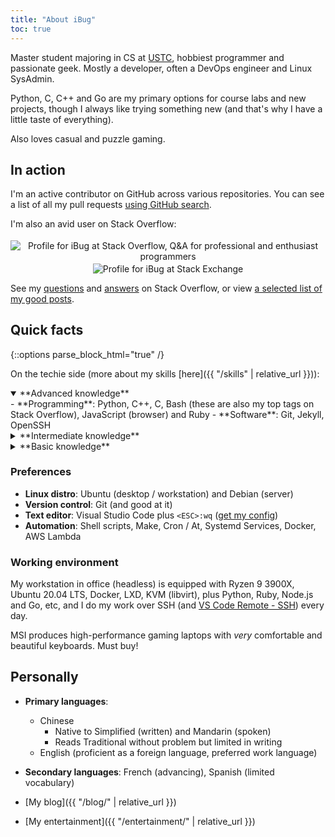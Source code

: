 ```yaml
---
title: "About iBug"
toc: true
---
```


Master student majoring in CS at [USTC][USTC], hobbiest programmer and passionate geek. Mostly a developer, often a DevOps engineer and Linux SysAdmin.

Python, C, C++ and Go are my primary options for course labs and new projects, though I always like trying something new (and that's why I have a little taste of everything).

Also loves casual and puzzle gaming.

## In action

I'm an active contributor on GitHub across various repositories. You can see a list of all my pull requests [using GitHub search][all-prs].

I'm also an avid user on Stack Overflow:

<p><center>
<a href="https://stackoverflow.com/users/5958455/ibug" style="text-decoration: initial;">
<img alt="Profile for iBug at Stack Overflow, Q&A for professional and enthusiast programmers" src="https://stackoverflow.com/users/flair/5958455.png" class="card" style="margin-top: 0.2rem;"/>
</a>
<a href="https://stackexchange.com/users/7886663/ibug" style="text-decoration: initial;">
<img alt="Profile for iBug at Stack Exchange" src="https://stackexchange.com/users/flair/7886663.png" class="card" style="margin-top: 0.2rem;"/>
</a>
</center></p>

See my [questions][so-q] and [answers][so-a] on Stack Overflow, or view [a selected list of my good posts][so-sel].

  [so-q]: https://stackoverflow.com/users/5958455/ibug?tab=questions "iBug's questions on Stack Overflow"
  [so-a]: https://stackoverflow.com/users/5958455/ibug?tab=answers "iBug's answers on Stack Overflow"
  [so-sel]: /stack-overflow/

## Quick facts

{::options parse_block_html="true" /}

On the techie side (more about my skills [here]({{ "/skills" | relative_url }})):

<details open markdown="1">
<summary> **Advanced knowledge**
</summary>
- **Programming**: Python, C++, C, Bash (these are also my top tags on Stack Overflow), JavaScript (browser) and Ruby
- **Software**: Git, Jekyll, OpenSSH
</details>

<details markdown="1">
<summary> **Intermediate knowledge**
</summary>
- **Programming**: the Web Trilogy (HTML / CSS / JavaScript), Node.js, Verilog, VBScript, Go
- **Framework**:
  Ruby on Rails,
  Bootstrap,
  jQuery,
  Flask,
  [Chisel](https://www.chisel-lang.org/),
  [Electron](https://www.electronjs.org/)
- **Software**:
  Vim,
  Nginx,
  Systemd,
  Docker,
  [Proxmox VE](https://www.proxmox.com/en/proxmox-ve),
  Linux <abbr title="Logical Volume Manager">LVM</abbr>,
  Make,
  LXD,
  [Singularity](https://sylabs.io/) (Container)
- **Miscellaneous**: Linux Networking (routing, tunneling, firewall, iptables etc.)
  plus various networking protocols (HTTP and DNS in particular)
</details>

<details markdown="1">
<summary> **Basic knowledge**
</summary>
- **Programming**: SQL (MySQL 5.7+ / MariaDB 10.1+, SQLite 3), PHP, AWK, Wolfram Mathematica, Perl
- **Framework**: [Sinatra](https://sinatrarb.com), Django, React
- **Software**: ZFS, Bind9
- **Technology**: *something used to be here*,
</details>

### Preferences

- **Linux distro**: Ubuntu (desktop / workstation) and Debian (server)
- **Version control**: Git (and good at it)
- **Text editor**: Visual Studio Code plus `<ESC>:wq` ([get my config](https://e.ibugone.com/vimrc))
- **Automation**: Shell scripts, Make, Cron / At, Systemd Services, Docker, AWS Lambda

### Working environment

My <i class="fad fa-fw fa-desktop fa-swap-opacity" style="--fa-secondary-opacity: 0.2"></i> workstation in office (headless) is equipped with Ryzen 9 3900X, Ubuntu 20.04 LTS, Docker, LXD, KVM (libvirt), plus Python, Ruby, Node.js and Go, etc, and I do my work over SSH (and [VS Code Remote - SSH](https://code.visualstudio.com/docs/remote/ssh)) every day.

MSI produces high-performance gaming laptops with *very* comfortable and beautiful keyboards. Must buy!

## Personally

- **Primary languages**:
  - Chinese
    - Native to Simplified (written) and Mandarin (spoken)
    - Reads Traditional without problem but limited in writing
  - English (proficient as a foreign language, preferred work language)
- **Secondary languages**: French (advancing), Spanish (limited vocabulary)
- [My blog]({{ "/blog/" | relative_url }})
- [My entertainment]({{ "/entertainment/" | relative_url }})


  [USTC]: https://en.ustc.edu.cn/
  [all-prs]: https://github.com/pulls?utf8=%E2%9C%93&q=is%3Apr+author%3AiBug+archived%3Afalse "All of iBug's pull requests on GitHub"
